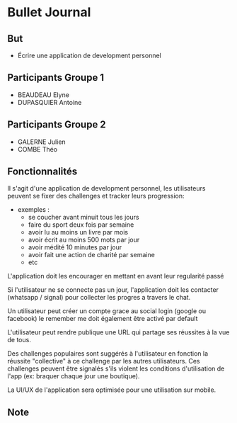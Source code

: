 # Bullet Journal

## But

* Écrire une application de development personnel 


## Participants Groupe 1
* BEAUDEAU Elyne
* DUPASQUIER Antoine

## Participants Groupe 2
* GALERNE Julien
* COMBE Théo


## Fonctionnalités

Il s'agit d'une application de development personnel, les utilisateurs peuvent se fixer des challenges et tracker leurs progression:
- exemples :
    - se coucher avant minuit tous les jours
    - faire du sport deux fois par semaine
    - avoir lu au moins un livre par mois
    - avoir écrit au moins 500 mots par jour
    - avoir médité 10 minutes par jour
    - avoir fait une action de charité par semaine
    - etc

L'application doit les encourager en mettant en avant leur regularité passé

Si l'utilisateur ne se connecte pas un jour, l'application doit les contacter (whatsapp / signal) pour collecter les progres a travers le chat.

Un utilisateur peut créer un compte grace au social login (google ou facebook) le remember me doit également être activé par default

L'utilisateur peut rendre publique une URL qui partage ses réussites à la vue de tous.

Des challenges populaires sont suggérés à l'utilisateur en fonction la réussite "collective" à ce challenge par les autres utilisateurs.
Ces challenges peuvent être signalés s'ils violent les conditions d'utilisation de l'app (ex: braquer chaque jour une boutique).

La UI/UX de l'application sera optimisée pour une utilisation sur mobile.

## Note




